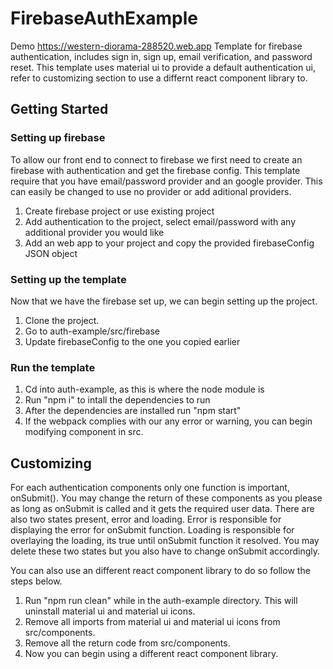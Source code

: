 # FirebaseAuthExample
Demo https://western-diorama-288520.web.app
Template for firebase authentication, includes sign in, sign up, email verification, and password reset. 
This template uses material ui to provide a default authentication ui, refer to customizing section to use a differnt react component library to.

## Getting Started
### Setting up firebase 
  To allow our front end to connect to firebase we first need to create an firebase with authentication and get the firebase config. This template require that you have email/password provider and an google provider. This can easily be changed to use no provider or add aditional providers. 
  1. Create firebase project or use existing project
  2. Add authentication to the project, select email/password with any additional provider you would like
  3. Add an web app to your project and copy the provided firebaseConfig JSON object
  
 ### Setting up the template
  Now that we have the firebase set up, we can begin setting up the project.
  1. Clone the project.
  2. Go to auth-example/src/firebase
  3. Update firebaseConfig to the one you copied earlier
 
 ### Run the template
   1. Cd into auth-example, as this is where the node module is
   2. Run "npm i" to intall the dependencies to run 
   3. After the dependencies are installed run "npm start"
   4. If the webpack complies with our any error or warning, you can begin modifying component in src.

## Customizing 
  For each authentication components only one function is important, onSubmit(). You may change the return of these components as you please as long as onSubmit is called and it gets the required user data. There are also two states present, error and loading. Error is responsible for displaying the error for onSubmit function. Loading is responsible for overlaying the loading, its true until onSubmit function it resolved. You may delete these two states but you also have to change onSubmit accordingly. 
  
  You can also use an different react component library to do so follow the steps below.
  1. Run "npm run clean" while in the auth-example directory. This will uninstall material ui and material ui icons. 
  2. Remove all imports from material ui and material ui icons from src/components.
  3. Remove all the return code from src/components. 
  4. Now you can begin using a different react component library. 

